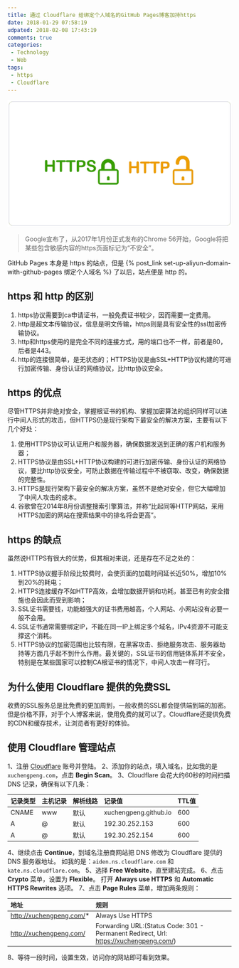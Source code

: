 ```yaml
---
title: 通过 Cloudflare 给绑定个人域名的GitHub Pages博客加持https
date: 2018-01-29 07:58:19
udpated: 2018-02-08 17:43:19
comments: true
categories:
 - Technology
 - Web
tags:
 - https
 - Cloudflare
---
```


![](/images/https&http.jpg)

> Google宣布了，从2017年1月份正式发布的Chrome 56开始，Google将把某些包含敏感内容的https页面标记为“不安全”。

GitHub Pages 本身是 https 的站点，但是 {% post_link set-up-aliyun-domain-with-github-pages 绑定个人域名 %} 了以后，站点便是 http 的。

## https 和 http 的区别

1. https协议需要到ca申请证书，一般免费证书较少，因而需要一定费用。
2. http是超文本传输协议，信息是明文传输，https则是具有安全性的ssl加密传输协议。
3. http和https使用的是完全不同的连接方式，用的端口也不一样，前者是80，后者是443。
4. http的连接很简单，是无状态的；HTTPS协议是由SSL+HTTP协议构建的可进行加密传输、身份认证的网络协议，比http协议安全。

<!--more-->

## https 的优点

尽管HTTPS并非绝对安全，掌握根证书的机构、掌握加密算法的组织同样可以进行中间人形式的攻击，但HTTPS仍是现行架构下最安全的解决方案，主要有以下几个好处：
1. 使用HTTPS协议可认证用户和服务器，确保数据发送到正确的客户机和服务器；
2. HTTPS协议是由SSL+HTTP协议构建的可进行加密传输、身份认证的网络协议，要比http协议安全，可防止数据在传输过程中不被窃取、改变，确保数据的完整性。
3. HTTPS是现行架构下最安全的解决方案，虽然不是绝对安全，但它大幅增加了中间人攻击的成本。
4. 谷歌曾在2014年8月份调整搜索引擎算法，并称“比起同等HTTP网站，采用HTTPS加密的网站在搜索结果中的排名将会更高”。

## https 的缺点

虽然说HTTPS有很大的优势，但其相对来说，还是存在不足之处的：
1. HTTPS协议握手阶段比较费时，会使页面的加载时间延长近50%，增加10%到20%的耗电；
2. HTTPS连接缓存不如HTTP高效，会增加数据开销和功耗，甚至已有的安全措施也会因此而受到影响；
3. SSL证书需要钱，功能越强大的证书费用越高，个人网站、小网站没有必要一般不会用。
4. SSL证书通常需要绑定IP，不能在同一IP上绑定多个域名，IPv4资源不可能支撑这个消耗。
5. HTTPS协议的加密范围也比较有限，在黑客攻击、拒绝服务攻击、服务器劫持等方面几乎起不到什么作用。最关键的，SSL证书的信用链体系并不安全，特别是在某些国家可以控制CA根证书的情况下，中间人攻击一样可行。

## 为什么使用 Cloudflare 提供的免费SSL

收费的SSL服务总是比免费的更加周到，一般收费的SSL都会提供端到端的加密。但是价格不菲，对于个人博客来说，使用免费的就可以了。Cloudflare还提供免费的CDN和缓存技术，让浏览者有更好的体验。

## 使用 Cloudflare 管理站点

1、注册 [Cloudflare](https://www.cloudflare.com/) 账号并登陆。
2、添加你的站点，填入域名，比如我的是 `xuchengpeng.com`，点击 **Begin Scan**。
3、Cloudflare 会花大约60秒的时间扫描 DNS 记录，确保有以下几条：

| 记录类型       | 主机记录       | 解析线路       | 记录值         | TTL值          |
| :------------- | :------------- | :------------- | :------------- | :------------- |
| CNAME          | www            | 默认           | xuchengpeng.github.io | 600            |
| A              | @              | 默认           | 192.30.252.153 | 600            |
| A              | @              | 默认           | 192.30.252.154 | 600            |

4、继续点击 **Continue**，到域名注册商网站把 DNS 修改为 Cloudflare 提供的 DNS 服务器地址。
   如我的是：`aiden.ns.cloudflare.com` 和 `kate.ns.cloudflare.com`。
5、选择 **Free Website**，直至建站完成。
6、点击 **Crypto** 菜单，设置为 **Flexible**。
打开 **Always use HTTPS** 和 **Automatic HTTPS Rewrites** 选项。
7、点击 **Page Rules** 菜单，增加两条规则：

| 地址           | 规则           |
| :------------- | :------------- |
| http://xuchengpeng.com/* | Always Use HTTPS            |
| http://xuchengpeng.com/ | Forwarding URL:(Status Code: 301 - Permanent Redirect, Url: https://xuchengpeng.com/) |

8、等待一段时间，设置生效，访问你的网站即可看到效果。
